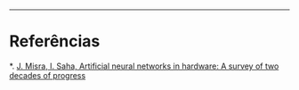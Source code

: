 <br/>

----------------

# Referências

*. [J. Misra, I. Saha, Artificial neural networks in hardware: A survey of two decades of progress](https://www.researchgate.net/publication/223938078_Artificial_neural_networks_in_hardware_A_survey_of_two_decades_of_progress)
    <a name="1" />